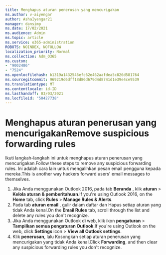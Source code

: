 ```yaml
---
title: Menghapus aturan penerusan yang mencurigakan
ms.author: v-aiyengar
author: AshaIyengar21
manager: dansimp
ms.date: 17/02/2021
ms.audience: Admin
ms.topic: article
ms.service: o365-administration
ROBOTS: NOINDEX, NOFOLLOW
localization_priority: Normal
ms.collection: Adm_O365
ms.custom:
- "9002486"
- "7524"
ms.openlocfilehash: b1319a1432546efc62e462aafdea5c826d581764
ms.sourcegitcommit: 969219d6dff18d86d679d4d8741d1e39e4ce9539
ms.translationtype: MT
ms.contentlocale: id-ID
ms.lasthandoff: 03/03/2021
ms.locfileid: "50427738"
---
```

# <a name="remove-suspicious-forwarding-rules"></a><span data-ttu-id="fd4ae-102">Menghapus aturan penerusan yang mencurigakan</span><span class="sxs-lookup"><span data-stu-id="fd4ae-102">Remove suspicious forwarding rules</span></span>

<span data-ttu-id="fd4ae-103">Ikuti langkah-langkah ini untuk menghapus aturan penerusan yang mencurigakan.</span><span class="sxs-lookup"><span data-stu-id="fd4ae-103">Follow these steps to remove any suspicious forwarding rules.</span></span> <span data-ttu-id="fd4ae-104">Ini adalah cara lain untuk mengalihkan pesan email pengguna kepada mereka.</span><span class="sxs-lookup"><span data-stu-id="fd4ae-104">This is another way hackers forward users' email messages to themselves.</span></span>

1. <span data-ttu-id="fd4ae-105">Jika Anda menggunakan Outlook 2016, pada tab **Beranda** , klik **aturan**  >  **Kelola aturan & pemberitahuan**.</span><span class="sxs-lookup"><span data-stu-id="fd4ae-105">If you're using Outlook 2016, on the **Home** tab, click **Rules** > **Manage Rules & Alerts**.</span></span> 
1. <span data-ttu-id="fd4ae-106">Pada tab **aturan email** , gulir dalam daftar dan Hapus setiap aturan yang tidak Anda kenal.</span><span class="sxs-lookup"><span data-stu-id="fd4ae-106">On the **Email Rules** tab, scroll through the list and delete any rules you don't recognize.</span></span>
1. <span data-ttu-id="fd4ae-107">Jika Anda menggunakan Outlook di web, klik ikon **pengaturan** > **Tampilkan semua pengaturan Outlook**.</span><span class="sxs-lookup"><span data-stu-id="fd4ae-107">If you're using Outlook on the web, click **Settings** icon > **View all Outlook settings**.</span></span>
1. <span data-ttu-id="fd4ae-108">Klik **penerusan**, lalu Kosongkan setiap aturan penerusan yang mencurigakan yang tidak Anda kenal.</span><span class="sxs-lookup"><span data-stu-id="fd4ae-108">Click **Forwarding**, and then clear any suspicious forwarding rules you don't recognize.</span></span>
